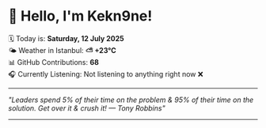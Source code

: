 # 👋 Hello, I'm Kekn9ne!

🗓️ Today is: **Saturday, 12 July 2025**  
🌤️ Weather in Istanbul: **⛅️  +23°C**  
📊 GitHub Contributions: **68**  
🎧 Currently Listening: Not listening to anything right now ❌

---

_"Leaders spend 5% of their time on the problem & 95% of their time on the solution. Get over it & crush it! — *Tony Robbins*"_

---
